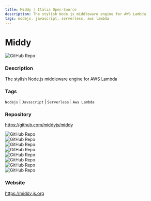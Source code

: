 ```yaml
---
title: Middy | Italia Open-Source
description: The stylish Node.js middleware engine for AWS Lambda
tags: nodejs, javascript, serverless, aws lambda
---
```

        

# Middy

![GitHub Repo](https://img.shields.io/static/v1?label=category&message=opensource&color=green)

### Description

The stylish Node.js middleware engine for AWS Lambda

### Tags

`Nodejs` | `Javascript` | `Serverless` | `Aws Lambda`

### Repository

https://github.com/middyjs/middy

![GitHub Repo](https://img.shields.io/github/stars/middyjs/middy?style=social)<br />![GitHub Repo](https://img.shields.io/github/forks/middyjs/middy?style=social)<br />![GitHub Repo](https://img.shields.io/github/v/tag/middyjs/middy?style=social)<br />![GitHub Repo](https://img.shields.io/github/contributors/middyjs/middy)<br />![GitHub Repo](https://img.shields.io/github/issues-pr/middyjs/middy)<br />![GitHub Repo](https://img.shields.io/github/issues/middyjs/middy)<br />![GitHub Repo](https://img.shields.io/github/license/middyjs/middy)<br />![GitHub Repo](https://img.shields.io/github/last-commit/middyjs/middy)<br />

### Website

https://middy.js.org
